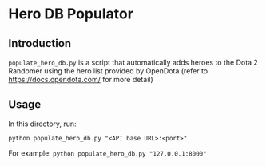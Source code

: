 # Hero DB Populator

## Introduction
`populate_hero_db.py` is a script that automatically adds heroes to the Dota 2 Randomer using the hero list provided by OpenDota (refer to https://docs.opendota.com/ for more detail)

## Usage
In this directory, run:
```
python populate_hero_db.py "<API base URL>:<port>"
```
For example: `python populate_hero_db.py "127.0.0.1:8000"`
